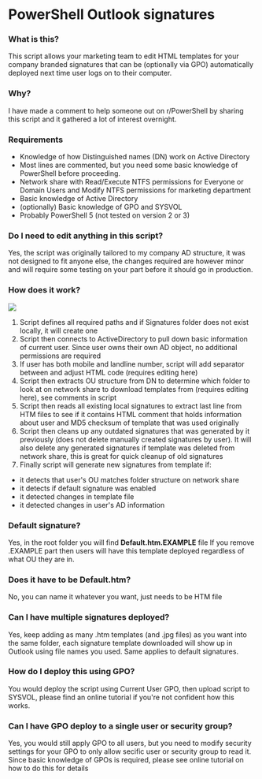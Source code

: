 # PowerShell Outlook signatures
### What is this?
This script allows your marketing team to edit HTML templates for your company branded signatures that can be (optionally via GPO) automatically deployed next time user logs on to their computer.

### Why?
I have made a comment to help someone out on r/PowerShell by sharing this script and it gathered a lot of interest overnight.

### Requirements
- Knowledge of how Distinguished names (DN) work on Active Directory
- Most lines are commented, but you need some basic knowledge of PowerShell before proceeding.
- Network share with Read/Execute NTFS permissions for Everyone or Domain Users and Modify NTFS permissions for marketing department
- Basic knowledge of Active Directory
- (optionally) Basic knowledge of GPO and SYSVOL
- Probably PowerShell 5 (not tested on version 2 or 3)


### Do I need to edit anything in this script?
Yes, the script was originally tailored to my company AD structure, it was not designed to fit anyone else, the changes required are however minor and will require some testing on your part before it should go in production.

### How does it work?
[![](https://i.imgur.com/Dr2DV0V.png)](https://i.imgur.com/Dr2DV0V.png)
1. Script defines all required paths and if Signatures folder does not exist locally, it will create one
2. Script then connects to ActiveDirectory to pull down basic information of current user. Since user owns their own AD object, no additional permissions are required
3. If user has both mobile and landline number, script will add separator between and adjust HTML code  (requires editing here)
4. Script then extracts OU structure from DN to determine which folder to look at on network share to download templates from (requires editing here), see comments in script
5. Script then reads all existing local signatures to extract last line from HTM files to see if it contains HTML comment that holds information about user and MD5 checksum of template that was used originally
6. Script then cleans up any outdated signatures that was generated by it previously (does not delete manually created signatures by user). 
It will also delete any generated signatures if template was deleted from network share, this is great for quick cleanup of old signatures
7. Finally script will generate new signatures from template if: 
- it detects that user's OU matches folder structure on network share
- it detects if default signature was enabled
- it detected changes in template file
- it detected changes in user's AD information

### Default signature?
Yes, in the root folder you will find **Default.htm.EXAMPLE** file
If you remove .EXAMPLE part then users will have this template deployed regardless of what OU they are in. 

### Does it have to be Default.htm?
No, you can name it whatever you want, just needs to be HTM file

### Can I have multiple signatures deployed?
Yes, keep adding as many .htm templates (and .jpg files) as you want into the same folder, each signature template downloaded will show up in Outlook using file names you used.
Same applies to default signatures.

### How do I deploy this using GPO?
You would deploy the script using Current User GPO, then upload script to SYSVOL, please find an online tutorial if you're not confident how this works.

### Can I have GPO deploy to a single user or security group?
Yes, you would still apply GPO to all users, but you need to modify security settings for your GPO to only allow secific user or security group to read it. Since basic knowledge of GPOs is required, please see online tutorial on how to do this for details








